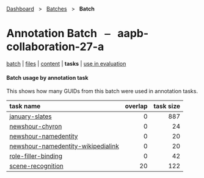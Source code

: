 [Dashboard](../../index.md)  &nbsp; > &nbsp; [Batches](../index.md)  &nbsp; > &nbsp; **Batch** 

# Annotation Batch &nbsp; ⎯ &nbsp; aapb-collaboration-27-a

[batch](index.md) | [files](files.md) | [content](content.md) | **tasks** | [use in evaluation](evaluation.md) 

#### Batch usage by annotation task

This shows how many GUIDs from this batch were used in annotation tasks.

| task name | overlap | task size |
| :------ | ------: | ------: |
| [january-slates](../../tasks/january-slates/index.md) | 0 | 887 |
| [newshour-chyron](../../tasks/newshour-chyron/index.md) | 0 | 24 |
| [newshour-namedentity](../../tasks/newshour-namedentity/index.md) | 0 | 20 |
| [newshour-namedentity-wikipedialink](../../tasks/newshour-namedentity-wikipedialink/index.md) | 0 | 20 |
| [role-filler-binding](../../tasks/role-filler-binding/index.md) | 0 | 42 |
| [scene-recognition](../../tasks/scene-recognition/index.md) | 20 | 122 |
